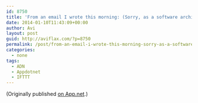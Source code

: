 ```yaml
---
id: 8750
title: 'From an email I wrote this morning: (Sorry, as a software architect it’s my job to be anal about words and names, and as a software developer it’s my God-given right to be obnoxiously literal. It’s a perfect storm of annoying pedantry.)'
date: 2014-01-10T11:43:09+00:00
author: Avi
layout: post
guid: http://aviflax.com/?p=8750
permalink: /post/from-an-email-i-wrote-this-morning-sorry-as-a-software-architect-its-my-job-to-be-anal-about-words-and-names-and-as-a-software-developer-its-my-god-given-right-to-be-obnoxiously/
categories:
  - none
tags:
  - ADN
  - Appdotnet
  - IFTTT
---
```

(Originally published [on App.net](http://alpha.app.net/aviflax/post/19424137).)